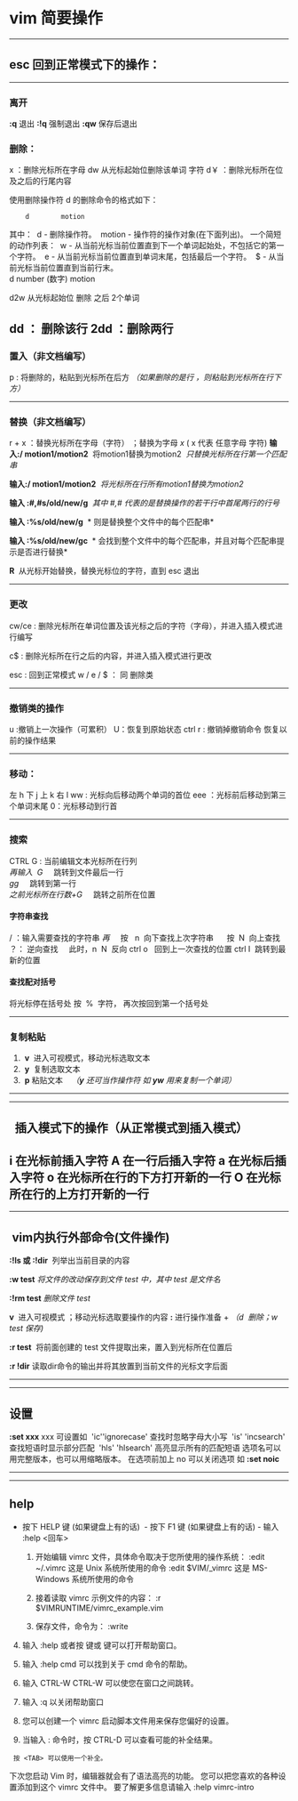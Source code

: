 # vim 简要操作 
----
##  esc  回到正常模式下的操作：
----
### 离开
**:q** 退出
**:!q** 强制退出
**:qw** 保存后退出
### 删除： 
x ：删除光标所在字母
dw 从光标起始位删除该单词 字符
d￥ ：删除光标所在位及之后的行尾内容

使用删除操作符 d 的删除命令的格式如下：

        d        motion  
  其中：
​    d      - 删除操作符。
​    motion - 操作符的操作对象(在下面列出)。
  一个简短的动作列表：
​    w - 从当前光标当前位置直到下一个单词起始处，不包括它的第一个字符。
​    e - 从当前光标当前位置直到单词末尾，包括最后一个字符。
​    $ - 从当前光标当前位置直到当前行末。
​    
​     d   number (数字)        motion 

   d2w   从光标起始位  删除 之后  2个单词

dd  ： 删除该行
2dd ：删除两行
---
### 置入（非文档编写）
p : 将删除的，粘贴到光标所在后方
*（如果删除的是行 ，则粘贴到光标所在行下方）*

---
### 替换（非文档编写）
r  +  x  ：替换光标所在字母（字符） ；替换为字母  *x* ( x 代表 任意字母 字符)
**输入:/ motion1/motion2**&nbsp;  将motion1替换为motion2&nbsp; *只替换光标所在行第一个匹配串*

**输入:/ motion1/motion2**&nbsp; *将光标所在行所有motion1替换为motion2*

**输入   :#,#s/old/new/g** &nbsp;*其中 #,# 代表的是替换操作的若干行中首尾两行的行号*

**输入   :%s/old/new/g**   &nbsp;*  则是替换整个文件中的每个匹配串*

**输入   :%s/old/new/gc** &nbsp;*   会找到整个文件中的每个匹配串，并且对每个匹配串提示是否进行替换*

**R**&nbsp; 从光标开始替换，替换光标位的字符，直到 esc 退出

---
### 更改
cw/ce   :   删除光标所在单词位置及该光标之后的字符（字母），并进入插入模式进行编写

c$  :  删除光标所在行之后的内容，并进入插入模式进行更改 

esc  :  回到正常模式
w  / e  /  $   ：     同 删除类

---
### 撤销类的操作
u :撤销上一次操作（可累积）
U：恢复到原始状态
ctrl r : 撤销掉撤销命令  恢复以前的操作结果

---
### 移动：
左 h      下 j         上  k           右  l
  ww : 光标向后移动两个单词的首位
  eee ：光标前后移动到第三
  个单词末尾
  0：光标移动到行首

---
### 搜索

CTRL G  :  当前编辑文本光标所在行列  
 *再输入*
​            *G* &nbsp; &nbsp; 跳转到文件最后一行    
​            *gg* &nbsp; &nbsp; 跳转到第一行    
​            *之前光标所在行数+G*     &nbsp; &nbsp; 跳转之前所在位置


#### 字符串查找
/ ：输入需要查找的字符串 
*再* &nbsp; &nbsp; 按 &nbsp; n&nbsp; 向下查找上次字符串&nbsp; &nbsp; &nbsp; 按&nbsp; N&nbsp; 向上查找
？： 逆向查找 &nbsp; &nbsp; 此时，n&nbsp; N&nbsp; 反向
ctrl o &nbsp; 回到上一次查找的位置
ctrl  I&nbsp; 跳转到最新的位置

#### 查找配对括号
将光标停在括号处   按&nbsp; %&nbsp; 字符， 再次按回到第一个括号处

---
### 复制粘贴
1.  &nbsp;**v**&nbsp; 进入可视模式，移动光标选取文本
2.  &nbsp;**y**&nbsp; 复制选取文本
3.  &nbsp;**p**&nbsp;粘贴文本   &nbsp;&nbsp;&nbsp;*（**y** 还可当作操作符 如 **yw** 用来复制一个单词）*
---

---
##  &nbsp;   插入模式下的操作（从正常模式到插入模式）

**i**&nbsp;在光标前插入字符
**A**&nbsp;在一行后插入字符
**a**&nbsp;在光标后插入字符
**o**&nbsp;在光标所在行的下方打开新的一行
**O**&nbsp;在光标所在行的上方打开新的一行
---
---
##   &nbsp;vim内执行外部命令(文件操作)

**:!ls 或 :!dir**&nbsp; 列举出当前目录的内容

**:w test** *将文件的改动保存到文件 test 中，其中 test 是文件名*

**:!rm test** *删除文件 test*

**v** &nbsp;进入可视模式 ；移动光标选取要操作的内容
**:** 进行操作准备  +&nbsp;*（d &nbsp;删除；w test 保存)*

**:r test**&nbsp; 将前面创建的 test 文件提取出来，置入到光标所在位置后

**:r !dir**&nbsp;读取dir命令的输出并将其放置到当前文件的光标文字后面

---

---

## 设置
**:set xxx** xxx 可设置如
​         'ic''ignorecase'       查找时忽略字母大小写
​        'is' 'incsearch'        查找短语时显示部分匹配
​        'hls' 'hlsearch'        高亮显示所有的匹配短语
​     选项名可以用完整版本，也可以用缩略版本。
在选项前加上 no 可以关闭选项 如 **:set noic**

---

---
## help
- 按下 HELP 键 (如果键盘上有的话)
    ​    - 按下 F1 键 (如果键盘上有的话)
    ​    - 输入  :help <回车>


  1. 开始编辑 vimrc 文件，具体命令取决于您所使用的操作系统：
        :edit ~/.vimrc          这是 Unix 系统所使用的命令
        :edit $VIM/_vimrc       这是 MS-Windows 系统所使用的命令

   2. 接着读取 vimrc 示例文件的内容：
        :r $VIMRUNTIME/vimrc_example.vim

   3. 保存文件，命令为：
        :write

 4. 输入 :help 或者按 <F1> 键或 <Help> 键可以打开帮助窗口。

   5. 输入 :help cmd 可以找到关于 cmd 命令的帮助。

   6. 输入 CTRL-W CTRL-W  可以使您在窗口之间跳转。

   7. 输入 :q 以关闭帮助窗口

   8. 您可以创建一个 vimrc 启动脚本文件用来保存您偏好的设置。

   9. 当输入 : 命令时，按 CTRL-D 可以查看可能的补全结果。

     按 <TAB> 可以使用一个补全。

  下次您启动 Vim 时，编辑器就会有了语法高亮的功能。
  您可以把您喜欢的各种设置添加到这个 vimrc 文件中。
  要了解更多信息请输入 :help vimrc-intro


